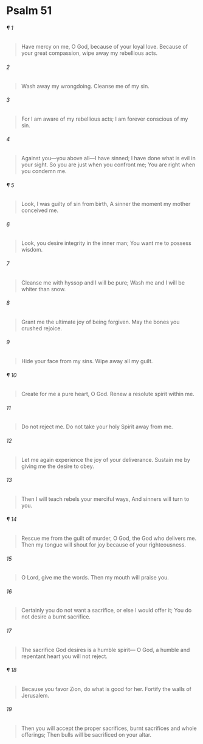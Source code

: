 # Psalm 51
###### ¶ 1
> Have mercy on me, O God, because of your loyal love.
> Because of your great compassion, wipe away my rebellious acts.
###### 2
> Wash away my wrongdoing.
> Cleanse me of my sin.
###### 3
> For I am aware of my rebellious acts;
> I am forever conscious of my sin.
###### 4
> Against you—you above all—I have sinned;
> I have done what is evil in your sight.
> So you are just when you confront me;
> You are right when you condemn me.
###### ¶ 5
> Look, I was guilty of sin from birth,
> A sinner the moment my mother conceived me.
###### 6
> Look, you desire integrity in the inner man;
> You want me to possess wisdom.
###### 7
> Cleanse me with hyssop and I will be pure;
> Wash me and I will be whiter than snow.
###### 8
> Grant me the ultimate joy of being forgiven.
> May the bones you crushed rejoice.
###### 9
> Hide your face from my sins.
> Wipe away all my guilt.
###### ¶ 10
> Create for me a pure heart, O God.
> Renew a resolute spirit within me.
###### 11
> Do not reject me.
> Do not take your holy Spirit away from me.
###### 12
> Let me again experience the joy of your deliverance.
> Sustain me by giving me the desire to obey.
###### 13
> Then I will teach rebels your merciful ways,
> And sinners will turn to you.
###### ¶ 14
> Rescue me from the guilt of murder, O God, the God who delivers me.
> Then my tongue will shout for joy because of your righteousness.
###### 15
> O Lord, give me the words.
> Then my mouth will praise you.
###### 16
> Certainly you do not want a sacrifice, or else I would offer it;
> You do not desire a burnt sacrifice.
###### 17
> The sacrifice God desires is a humble spirit—
> O God, a humble and repentant heart you will not reject.
###### ¶ 18
> Because you favor Zion, do what is good for her.
> Fortify the walls of Jerusalem.
###### 19
> Then you will accept the proper sacrifices, burnt sacrifices and whole offerings;
> Then bulls will be sacrificed on your altar.
